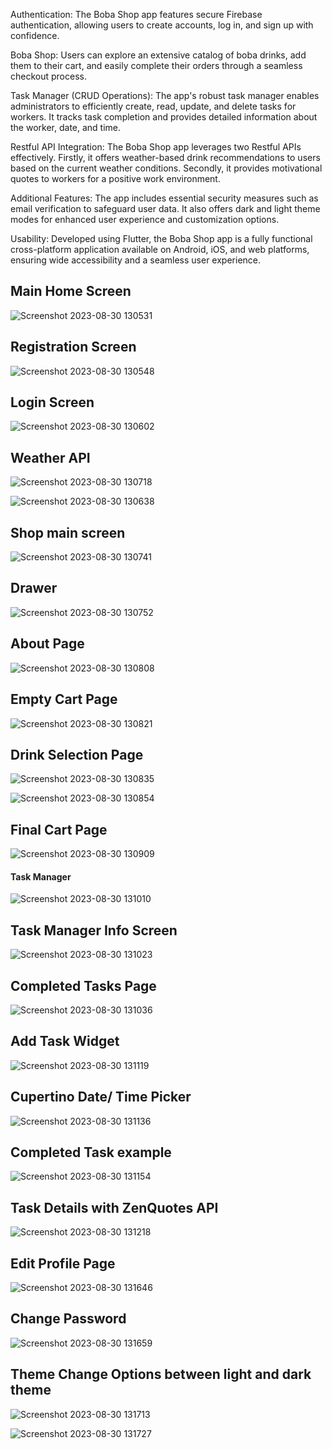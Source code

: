 Authentication: The Boba Shop app features secure Firebase authentication, allowing users to create accounts, log in, and sign up with confidence.

Boba Shop: Users can explore an extensive catalog of boba drinks, add them to their cart, and easily complete their orders through a seamless checkout process.

Task Manager (CRUD Operations): The app's robust task manager enables administrators to efficiently create, read, update, and delete tasks for workers. It tracks task completion and provides detailed information about the worker, date, and time.

Restful API Integration: The Boba Shop app leverages two Restful APIs effectively. Firstly, it offers weather-based drink recommendations to users based on the current weather conditions. Secondly, it provides motivational quotes to workers for a positive work environment.

Additional Features: The app includes essential security measures such as email verification to safeguard user data. It also offers dark and light theme modes for enhanced user experience and customization options.

Usability: Developed using Flutter, the Boba Shop app is a fully functional cross-platform application available on Android, iOS, and web platforms, ensuring wide accessibility and a seamless user experience.

## Main Home Screen 

![Screenshot 2023-08-30 130531](https://github.com/shriyansh1234/Boba_Shop/assets/41964583/578b452a-374c-4423-867d-6b347bb34fef)

## Registration Screen 

![Screenshot 2023-08-30 130548](https://github.com/shriyansh1234/Boba_Shop/assets/41964583/b51f6071-b642-4fe2-a0f8-a56c2d784988)

## Login Screen 

![Screenshot 2023-08-30 130602](https://github.com/shriyansh1234/Boba_Shop/assets/41964583/293fb355-ca68-4e6c-abec-eec28be71093)

## Weather API 

![Screenshot 2023-08-30 130718](https://github.com/shriyansh1234/Boba_Shop/assets/41964583/1b1115a5-67a8-46d5-8dc0-45cfb40c87d0)

![Screenshot 2023-08-30 130638](https://github.com/shriyansh1234/Boba_Shop/assets/41964583/84904c93-6fdd-4eb9-a9d8-563ed324b11b)

## Shop main screen 

![Screenshot 2023-08-30 130741](https://github.com/shriyansh1234/Boba_Shop/assets/41964583/99ee6773-f1bc-4d84-9a43-eddcbba962f6)

## Drawer 

![Screenshot 2023-08-30 130752](https://github.com/shriyansh1234/Boba_Shop/assets/41964583/b43d4c84-aa8b-44ea-b168-1adf1ebe2829)

## About Page 


![Screenshot 2023-08-30 130808](https://github.com/shriyansh1234/Boba_Shop/assets/41964583/fb738a6a-57eb-4bdf-aa6c-136e90a8fb1f)

## Empty Cart Page 

![Screenshot 2023-08-30 130821](https://github.com/shriyansh1234/Boba_Shop/assets/41964583/e1e72f65-dc75-4984-b72b-61233edf11bb)

## Drink Selection Page


![Screenshot 2023-08-30 130835](https://github.com/shriyansh1234/Boba_Shop/assets/41964583/13d96142-1193-43e1-8624-ef3ee51cd530)


![Screenshot 2023-08-30 130854](https://github.com/shriyansh1234/Boba_Shop/assets/41964583/fa55e972-67dd-41b7-b013-95275e2c9ace)

## Final Cart Page

![Screenshot 2023-08-30 130909](https://github.com/shriyansh1234/Boba_Shop/assets/41964583/c3db4e0b-5e19-40d1-890c-ab72fa38c2c6)

####  Task Manager 


![Screenshot 2023-08-30 131010](https://github.com/shriyansh1234/Boba_Shop/assets/41964583/ef3c9731-3691-414d-8c63-982186bb2cda)


## Task Manager Info Screen 


![Screenshot 2023-08-30 131023](https://github.com/shriyansh1234/Boba_Shop/assets/41964583/288b041e-0db1-4867-b3fc-107c5a04c8b3)


## Completed Tasks Page 


![Screenshot 2023-08-30 131036](https://github.com/shriyansh1234/Boba_Shop/assets/41964583/9124ddce-a21c-4152-a52a-a4ed56dafd84)


## Add Task Widget 

![Screenshot 2023-08-30 131119](https://github.com/shriyansh1234/Boba_Shop/assets/41964583/345cda10-d201-46d6-a5ba-aef4492ecb32)


## Cupertino Date/ Time Picker 

![Screenshot 2023-08-30 131136](https://github.com/shriyansh1234/Boba_Shop/assets/41964583/f089b860-5cb8-4548-a546-afb41975100f)

## Completed Task example 

![Screenshot 2023-08-30 131154](https://github.com/shriyansh1234/Boba_Shop/assets/41964583/956c764b-4a8e-4f8c-9953-aefb756deec2)


## Task Details with ZenQuotes API

![Screenshot 2023-08-30 131218](https://github.com/shriyansh1234/Boba_Shop/assets/41964583/64252d4c-6581-40f6-91f3-c398f366db4d)


## Edit Profile Page 


![Screenshot 2023-08-30 131646](https://github.com/shriyansh1234/Boba_Shop/assets/41964583/42747d4a-cc8c-4ac8-9773-1ccc4852fe10)

## Change Password


![Screenshot 2023-08-30 131659](https://github.com/shriyansh1234/Boba_Shop/assets/41964583/25f69a86-a748-44b6-86d0-e54495a5fb41)


## Theme Change Options between light and dark theme 

![Screenshot 2023-08-30 131713](https://github.com/shriyansh1234/Boba_Shop/assets/41964583/fe7e8403-b470-4afd-92c0-b27d3bd9553f)

![Screenshot 2023-08-30 131727](https://github.com/shriyansh1234/Boba_Shop/assets/41964583/67f9359f-773e-484a-af47-49aeeb00f956)


